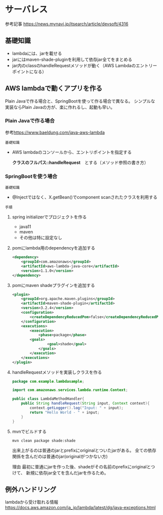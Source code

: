 # サーバレス

参考記事
<https://news.mynavi.jp/itsearch/article/devsoft/4316>

## 基礎知識

* lambdaには、jarを載せる
* jarにはmaven-shade-pluginを利用して依存jar全てをまとめる
* jar内のclassのhandleRequestメソッドが動く（AWS Lambdaのエントリーポイントになる）

## AWS lambdaで動くアプリを作る

Plain Javaで作る場合と、SpringBootを使って作る場合で異なる。
シンプルな実装ならPlain Javaの方が、楽に作れるし、起動も早い。

### Plain Javaで作る場合

参考<https://www.baeldung.com/java-aws-lambda>

`基礎知識`

* AWS lambdaのコンソールから、エントリポイントを指定する

    **クラスのフルパス::handleRequest**　とする（メソッド参照の書き方）

### SpringBootを使う場合

`基礎知識`

* @Injectではなく、X.getBean()でcomponent scanされたクラスを利用する

`手順`

1. spring initializerでプロジェクトを作る

    * java11
    * maven
    * その他は特に設定なし

2. pomにlambda用のdependencyを追加する

    ```xml
    <dependency>
        <groupId>com.amazonaws</groupId>
        <artifactId>aws-lambda-java-core</artifactId>
        <version>1.1.0</version>
    </dependency>
    ```

3. pomにmaven shadeプラグインを追加する

    ```xml
    <plugin>
        <groupId>org.apache.maven.plugins</groupId>
        <artifactId>maven-shade-plugin</artifactId>
        <version>3.2.4</version>
        <configuration>
            <createDependencyReducedPom>false</createDependencyReducedPom>
        </configuration>
        <executions>
            <execution>
                <phase>package</phase>
            <goals>
                    <goal>shade</goal>
                </goals>
            </execution>
        </executions>
    </plugin>
    ```

4. handleRequestメソッドを実装しクラスを作る

    ```java
    package com.example.lambdasample;

    import com.amazonaws.services.lambda.runtime.Context;

    public class LambdaMethodHandler{
        public String handleRequest(String input, Context context){
            context.getLogger().log("Input: " + input);
            return "Hello World - " + input;
        }
    }
    ```

5. mvnでビルドする

    ```shell
    mvn clean package shade:shade
    ```

    出来上がるのは普通のjarとprefixにoriginalとついたjarがある。
    全ての依存関係を含んだのは普通のjar(originalがつかない方)

    理由
        最初に普通にjarを作った後、shadeがその名前のprefixにoriginalとつけて、
        新規に依存jar全てを含んだjarを作るため。

## 例外ハンドリング

lambdaから受け取れる情報<https://docs.aws.amazon.com/ja_jp/lambda/latest/dg/java-exceptions.html>
